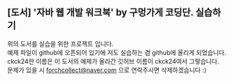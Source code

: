 ## [도서] '자바 웹 개발 워크북' by 구멍가게 코딩단. 실습하기

위의 도서를 실습을 위한 프로젝트 입니다. <br>
예제 파일이 github에 오픈되어 있기에 저도 실습하는 겸 github에 올리게 되었습니다.<br>
ckck24란 이름은 이 도서의 예제가 올라간 깃허브 이름이 ckck24여서 그렇습니다.<br>
문제가 있을 시 forchcollect@naver.com 으로 연락주시면 삭제하겠습니다 :) <br>
